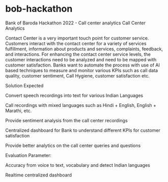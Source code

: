 # bob-hackathon
Bank of Baroda Hackathon 2022 - Call center analytics 
Call Center Analytics

Contact Center is a very important touch point for customer service. Customers interact with the contact center for a variety of services fulfillment, information about products and services, complaints, feedback, and interactions. For enhancing the contact center service levels, the customer interactions need to be analyzed and need to be mapped with customer satisfaction. Banks want to automate the process with use of AI based techniques to measure and monitor various KPIs such as call data quality, customer sentiment, Call Hygiene, customer satisfaction etc. 

Solution Expected

Convert speech recordings into text for various Indian Languages

Call recordings with mixed languages such as Hindi + English, English + Marathi, etc.

Provide sentiment analysis from the call center recordings

Centralized dashboard for Bank to understand different KPIs for customer satisfaction

Provide better analytics on the call center queries and questions


Evaluation Parameter:

Accuracy from voice to text, vocabulary and detect Indian languages

Realtime centralized dashboard
